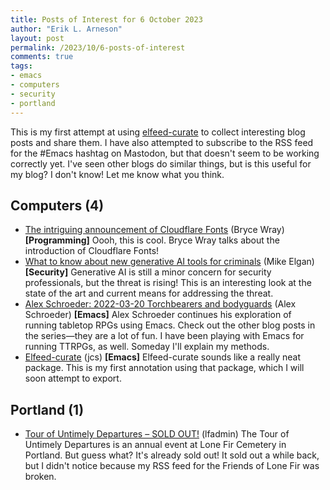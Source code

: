 ```yaml
---
title: Posts of Interest for 6 October 2023
author: "Erik L. Arneson"
layout: post
permalink: /2023/10/6-posts-of-interest
comments: true
tags:
- emacs
- computers
- security
- portland
---
```


This is my first attempt at using [elfeed-curate](https://github.com/rnadler/elfeed-curate) to collect interesting blog posts and share them. I have also attempted to subscribe to the RSS feed for the #Emacs hashtag on Mastodon, but that doesn't seem to be working correctly yet. I've seen other blogs do similar things, but is this useful for my blog? I don't know! Let me know what you think.

<!--more-->

## Computers (4)

-   [The intriguing announcement of Cloudflare Fonts](https://www.brycewray.com/posts/2023/10/cloudflare-fonts/?utm_campaign=RSS&utm_source=RSS&utm_medium=RSS) (Bryce Wray) **[Programming]**
    Oooh, this is cool. Bryce Wray talks about the introduction of Cloudflare Fonts!
-   [What to know about new generative AI tools for criminals](https://securityintelligence.com/articles/what-to-know-about-new-generative-ai-tools-for-criminals/) (Mike Elgan) **[Security]**
    Generative AI is still a minor concern for security professionals, but the threat is rising! This is
    an interesting look at the state of the art and current means for addressing the threat.
-   [Alex Schroeder: 2022-03-20 Torchbearers and bodyguards](https://alexschroeder.ch/view/2022-03-20_Torchbearers_and_bodyguards) (Alex Schroeder) **[Emacs]**
    Alex Schroeder continues his exploration of running tabletop RPGs using Emacs. Check out the other
    blog posts in the series&#x2014;they are a lot of fun. I have been playing with Emacs for running TTRPGs,
    as well. Someday I'll explain my methods.
-   [Elfeed-curate](https://irreal.org/blog/?p=11683) (jcs) **[Emacs]**
    Elfeed-curate sounds like a really neat package. This is my first annotation using that package,
    which I will soon attempt to export.


## Portland (1)

-   [Tour of Untimely Departures – SOLD OUT!](https://www.friendsoflonefircemetery.org/?p=943) (lfadmin)
    The Tour of Untimely Departures is an annual event at Lone Fir Cemetery in Portland. But guess what?
    It's already sold out! It sold out a while back, but I didn't notice because my RSS feed for the
    Friends of Lone Fir was broken.

